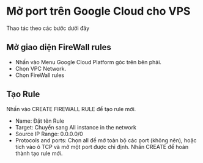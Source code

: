 # Mở port trên Google Cloud cho VPS
Thao tác theo các bước dưới đây

Mở giao diện FireWall rules
------------
 - Nhấn vào Menu Google Cloud Platform góc trên bên phải.
 - Chọn VPC Network.
 - Chọn FireWall rules

Tạo Rule
------------
Nhấn vào CREATE FIREWALL RULE để tạo rule mới.
- Name: Đặt tên Rule
- Target: Chuyển sang All instance in the network
- Source IP Range: 0.0.0.0/0
- Protocols and ports: Chọn all để mở toàn bộ các port (không nên), hoặc tích vào ô TCP và mở một port được chỉ định.
Nhấn CREATE để hoàn thành tạo rule mới.

